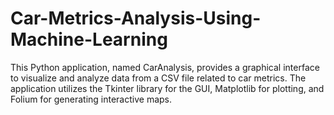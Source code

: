 # Car-Metrics-Analysis-Using-Machine-Learning
This Python application, named CarAnalysis, provides a graphical interface to visualize and analyze data from a CSV file related to car metrics. The application utilizes the Tkinter library for the GUI, Matplotlib for plotting, and Folium for generating interactive maps.

